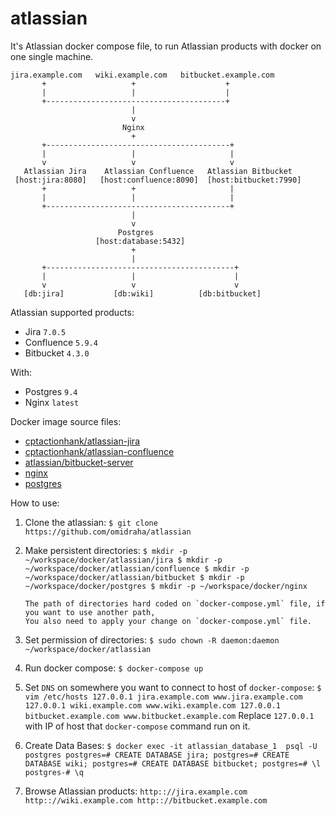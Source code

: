 # atlassian
It's Atlassian docker compose file, to run Atlassian products with docker on one single machine.

```
jira.example.com   wiki.example.com   bitbucket.example.com
       +                   +                    +
       |                   |                    |
       +----------------------------------------+
                           |
                           v
                         Nginx
                           +
       +-----------------------------------------+
       |                   |                     |
       v                   v                     v
   Atlassian Jira    Atlassian Confluence   Atlassian Bitbucket
 [host:jira:8080]   [host:confluence:8090]  [host:bitbucket:7990]
       +                   +                     |
       |                   |                     |
       +-----------------------------------------+
                           |
                           v
                        Postgres
                   [host:database:5432]
                           +
                           |
       +------------------------------------------+
       |                   |                      |
       v                   v                      v
   [db:jira]           [db:wiki]          [db:bitbucket]
```


Atlassian supported products:

- Jira `7.0.5`
- Confluence `5.9.4`
- Bitbucket `4.3.0`

With:
- Postgres `9.4`
- Nginx `latest`


Docker image source files:

- [cptactionhank/atlassian-jira](https://hub.docker.com/r/cptactionhank/atlassian-jira/)
- [cptactionhank/atlassian-confluence](https://hub.docker.com/r/cptactionhank/atlassian-confluence/)
- [atlassian/bitbucket-server](https://hub.docker.com/r/atlassian/bitbucket-server/)
- [nginx](https://hub.docker.com/_/nginx/)
- [postgres](https://hub.docker.com/_/postgres/)

How to use:

1. Clone the atlassian:
       ```
       $ git clone https://github.com/omidraha/atlassian
       ```
       
2. Make persistent directories:
       ```
       $ mkdir -p ~/workspace/docker/atlassian/jira
       $ mkdir -p ~/workspace/docker/atlassian/confluence
       $ mkdir -p ~/workspace/docker/atlassian/bitbucket
       $ mkdir -p ~/workspace/docker/postgres
       $ mkdir -p ~/workspace/docker/nginx
       ```
       
       The path of directories hard coded on `docker-compose.yml` file, if you want to use another path,
       You also need to apply your change on `docker-compose.yml` file.
       
3. Set permission of directories:
       ```
       $ sudo chown -R daemon:daemon   ~/workspace/docker/atlassian
       ```
       
4. Run docker compose:
       ```
       $ docker-compose up
       ```
       
5. Set `DNS` on somewhere you want to connect to host of `docker-compose`:
       ```
       $ vim /etc/hosts
           127.0.0.1 jira.example.com www.jira.example.com
           127.0.0.1 wiki.example.com www.wiki.example.com
           127.0.0.1 bitbucket.example.com www.bitbucket.example.com
       ```
       Replace `127.0.0.1` with IP of host that `docker-compose` command run on it.

6. Create Data Bases:
       ```
       $ docker exec -it atlassian_database_1  psql -U postgres
           postgres=# CREATE DATABASE jira;
           postgres=# CREATE DATABASE wiki;
           postgres=# CREATE DATABASE bitbucket;
           postgres=# \l
           postgres-# \q
       ```
       
7. Browse Atlassian products:
       ```
       http:://jira.example.com
       http:://wiki.example.com
       http:://bitbucket.example.com
       ```

